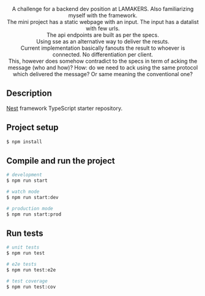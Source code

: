 <p align="center">
  A challenge for a backend dev position at LAMAKERS. Also familiarizing myself with the framework. </br>
  The mini project has a static webpage with an input. The input has a datalist with few urls. </br>
  The api endpoints are built as per the specs. </br>
  Using sse as an alternative way to deliver the resuts. </br>
  Current implementation basically fanouts the result to whoever is connected. No differentiation per client. </br>
  This, however does somehow contradict to the specs in term of acking the message (who and how)?
  How: do we need to ack using the same protocol which delivered the message? Or same meaning the conventional one?
</p>

## Description

[Nest](https://github.com/nestjs/nest) framework TypeScript starter repository.

## Project setup

```bash
$ npm install
```

## Compile and run the project

```bash
# development
$ npm run start

# watch mode
$ npm run start:dev

# production mode
$ npm run start:prod
```

## Run tests

```bash
# unit tests
$ npm run test

# e2e tests
$ npm run test:e2e

# test coverage
$ npm run test:cov
```
